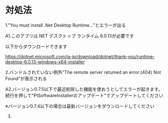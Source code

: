 # 対処法

1."You must install .Net Desktop Runtime..."とエラーが出る

A1.このアプリは.NET デスクトップ ランタイム 6.0.13が必要です

以下からダウンロードできます

https://dotnet.microsoft.com/ja-jp/download/dotnet/thank-you/runtime-desktop-6.0.13-windows-x64-installer

2.バンドルされていない例外"The remote server retumed an error:(404) Not Found"が表示される

A2.バージョン0.7.5以下で最近削除した機能を使おうとしてエラーが起きます。続行を押して"PtSoftwareInstallerのアップデート"でアップデートしてください

※バージョン0.7.4以下の場合は最新バージョンをダウンロードしてください

3.

